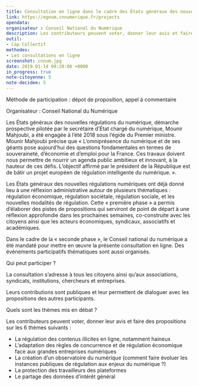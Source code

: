 ```yaml
---
title: Consultation en ligne dans le cadre des États généraux des nouvelles régulations numériques 
link: https://egnum.cnnumerique.fr/projects
opendata: 
organisateur : Conseil National du Numérique
description: Les contributeurs peuvent voter, donner leur avis et faire des propositions sur les nouvelles régulations numériques
outil:
- Cap Collectif
methodes: 
- Les consultations en ligne
screenshot: cnnum.jpg
date: 2019-01-14 09:29:08 +0000
in_progress: true
note-citoyenne: 5
note-decidee: 5
---
```


Méthode de participation : dépot de proposition, appel à commentaire

Organisateur : Conseil National du Numérique

Les États généraux des nouvelles régulations du numérique, démarche prospective pilotée par le secrétaire d’État chargé du numérique, Mounir Mahjoubi, a été engagée à l’été 2018 sous l’égide du Premier ministre. Mounir Mahjoubi précise que « L’omniprésence du numérique et de ses géants pose aujourd’hui des questions fondamentales en termes de souveraineté, d’économie et d’emploi pour la France. Ces travaux doivent nous permettre de nourrir un agenda public ambitieux et innovant, à la hauteur de ces défis. L’objectif affirmé par le président de la République est de bâtir un projet européen de régulation intelligente du numérique. ».

Les États généraux des nouvelles régulations numériques ont déjà donné lieu à une réflexion administrative autour de plusieurs thématiques : régulation économique, régulation sociétale, régulation sociale, et les nouvelles modalités de régulation. Cette « première phase » a permis d’élaborer des pistes de propositions qui serviront de point de départ à une réflexion approfondie dans les prochaines semaines, co-construite avec les citoyens ainsi que les acteurs économiques, syndicaux, associatifs et académiques.

Dans le cadre de la « seconde phase », le Conseil national du numérique a été mandaté pour mettre en œuvre la présente consultation en ligne. Des événements participatifs thématiques sont aussi organisés.

Qui peut participer ?

La consultation s’adresse à tous les citoyens ainsi qu’aux associations, syndicats, institutions, chercheurs et entreprises.

Leurs contributions sont publiques et leur permettent de dialoguer avec les propositions des autres participants.

Quels sont les thèmes mis en débat ?

Les contributeurs peuvent voter, donner leur avis et faire des propositions sur les 6 thèmes suivants :

- La régulation des contenus illicites en ligne, notamment haineux
- L’adaptation des règles de concurrence et de régulation économique face aux grandes entreprises numériques 
- La création d’un observatoire du numérique (comment faire évoluer les instances publiques de régulation aux enjeux du numérique ?) 
- La protection des travailleurs des plateformes 
- Le partage des données d’intérêt général 